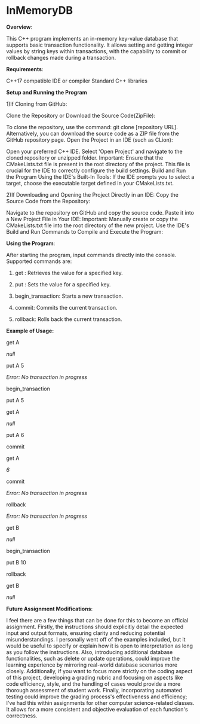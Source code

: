 # InMemoryDB
**Overview**:

This C++ program implements an in-memory key-value database that supports basic transaction functionality. It allows setting and getting integer values by string keys within transactions, with the capability to commit or rollback changes made during a transaction.

**Requirements**:

C++17 compatible IDE or compiler 
Standard C++ libraries

**Setup and Running the Program**

1)If Cloning from GitHub:

Clone the Repository or Download the Source Code(ZipFile):

To clone the repository, use the command: git clone [repository URL].
Alternatively, you can download the source code as a ZIP file from the GitHub repository page.
Open the Project in an IDE (such as CLion):

Open your preferred C++ IDE.
Select 'Open Project' and navigate to the cloned repository or unzipped folder.
Important: Ensure that the CMakeLists.txt file is present in the root directory of the project. This file is crucial for the IDE to correctly configure the build settings.
Build and Run the Program Using the IDE's Built-In Tools:
If the IDE prompts you to select a target, choose the executable target defined in your CMakeLists.txt.


2)If Downloading and Opening the Project Directly in an IDE:
Copy the Source Code from the Repository:

Navigate to the repository on GitHub and copy the source code.
Paste it into a New Project File in Your IDE:
Important: Manually create or copy the CMakeLists.txt file into the root directory of the new project.
Use the IDE's Build and Run Commands to Compile and Execute the Program:


**Using the Program**:

After starting the program, input commands directly into the console. Supported commands are:

1) get <key>: Retrieves the value for a specified key.
   
2) put <key> <value>: Sets the value for a specified key.
   
3) begin_transaction: Starts a new transaction.
   
4) commit: Commits the current transaction.
   
5) rollback: Rolls back the current transaction.

**Example of Usage:**

get A

_null_

put A 5

_Error: No transaction in progress_

begin_transaction

put A 5

get A

_null_

put A 6

commit

get A

_6_

commit

_Error: No transaction in progress_

rollback

_Error: No transaction in progress_

get B

_null_

begin_transaction

put B 10

rollback

get B

_null_

**Future Assignment Modifications**:


I feel there are a few things that can be done for this to become an official assignment. Firstly, the instructions should explicitly detail the expected input and output formats, ensuring clarity and reducing potential misunderstandings. I personally went off of the examples included, but it would be useful to specify or explain how it is open to interpretation as long as you follow the instructions. Also, introducing additional database functionalities, such as delete or update operations, could improve the learning experience by mirroring real-world database scenarios more closely. Additionally, if you want to focus more strictly on the coding aspect of this project, developing a grading rubric and focusing on aspects like code efficiency, style, and the handling of cases would provide a more thorough assessment of student work. Finally, incorporating automated testing could improve the grading process's effectiveness and efficiency; I've had this within assignments for other computer science-related classes. It allows for a more consistent and objective evaluation of each function's correctness.











